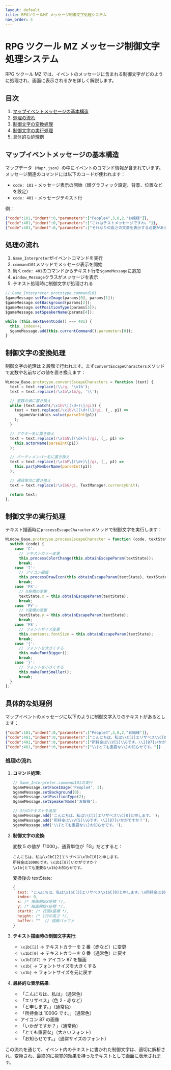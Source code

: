 ```yaml
---
layout: default
title: RPGツクールMZ メッセージ制御文字処理システム
nav_order: 4
---
```


# RPG ツクール MZ メッセージ制御文字処理システム

RPG ツクール MZ では、イベントのメッセージに含まれる制御文字がどのように処理され、画面に表示されるかを詳しく解説します。

## 目次

1. [マップイベントメッセージの基本構造](#マップイベントメッセージの基本構造)
2. [処理の流れ](#処理の流れ)
3. [制御文字の変換処理](#制御文字の変換処理)
4. [制御文字の実行処理](#制御文字の実行処理)
5. [具体的な処理例](#具体的な処理例)

## マップイベントメッセージの基本構造

マップデータ（`Map*.json`）の中にイベントのコマンド情報が含まれています。メッセージ関連のコマンドには以下のコードが使われます：

- `code: 101` - メッセージ表示の開始（顔グラフィック設定、背景、位置などを設定）
- `code: 401` - メッセージテキスト行

例：

```json
{"code":101,"indent":0,"parameters":["People4",3,0,2,"お嬢様"]},
{"code":401,"indent":0,"parameters":["これはテストメッセージですわ。"]},
{"code":401,"indent":0,"parameters":["それなりの長さの文章を表示する必要があるんですの。"]}
```

## 処理の流れ

1. `Game_Interpreter`がイベントコマンドを実行
2. `command101`メソッドでメッセージ表示を開始
3. 続く`code: 401`のコマンドからテキスト行を`$gameMessage`に追加
4. `Window_Message`クラスがメッセージを表示
5. テキスト処理時に制御文字が処理される

```javascript
// Game_Interpreter.prototype.command101
$gameMessage.setFaceImage(params[0], params[1]);
$gameMessage.setBackground(params[2]);
$gameMessage.setPositionType(params[3]);
$gameMessage.setSpeakerName(params[4]);

while (this.nextEventCode() === 401) {
  this._index++;
  $gameMessage.add(this.currentCommand().parameters[0]);
}
```

## 制御文字の変換処理

制御文字の処理は 2 段階で行われます。まず`convertEscapeCharacters`メソッドで変数や名前などの値を置き換えます：

```javascript
Window_Base.prototype.convertEscapeCharacters = function (text) {
  text = text.replace(/\\/g, '\x1b');
  text = text.replace(/\x1b\x1b/g, '\\');

  // 変数の値に置き換え
  while (text.match(/\x1bV\[(\d+)\]/gi)) {
    text = text.replace(/\x1bV\[(\d+)\]/gi, (_, p1) =>
      $gameVariables.value(parseInt(p1))
    );
  }

  // アクター名に置き換え
  text = text.replace(/\x1bN\[(\d+)\]/gi, (_, p1) =>
    this.actorName(parseInt(p1))
  );

  // パーティメンバー名に置き換え
  text = text.replace(/\x1bP\[(\d+)\]/gi, (_, p1) =>
    this.partyMemberName(parseInt(p1))
  );

  // 通貨単位に置き換え
  text = text.replace(/\x1bG/gi, TextManager.currencyUnit);

  return text;
};
```

## 制御文字の実行処理

テキスト描画時に`processEscapeCharacter`メソッドで制御文字を実行します：

```javascript
Window_Base.prototype.processEscapeCharacter = function (code, textState) {
  switch (code) {
    case 'C':
      // テキストカラー変更
      this.processColorChange(this.obtainEscapeParam(textState));
      break;
    case 'I':
      // アイコン描画
      this.processDrawIcon(this.obtainEscapeParam(textState), textState);
      break;
    case 'PX':
      // X座標の変更
      textState.x = this.obtainEscapeParam(textState);
      break;
    case 'PY':
      // Y座標の変更
      textState.y = this.obtainEscapeParam(textState);
      break;
    case 'FS':
      // フォントサイズ変更
      this.contents.fontSize = this.obtainEscapeParam(textState);
      break;
    case '{':
      // フォントを大きくする
      this.makeFontBigger();
      break;
    case '}':
      // フォントを小さくする
      this.makeFontSmaller();
      break;
  }
};
```

## 具体的な処理例

マップイベントのメッセージに以下のように制御文字入りのテキストがあるとします：

```json
{"code":101,"indent":0,"parameters":["People4",3,0,2,"お嬢様"]},
{"code":401,"indent":0,"parameters":["こんにちは、私は\\C[2]エリザベス\\C[0]と申します。"]},
{"code":401,"indent":0,"parameters":["所持金は\\V[5]\\Gです。\\I[87]いかがですか？"]},
{"code":401,"indent":0,"parameters":["\\{とても重要な\\}お知らせです。"]}
```

### 処理の流れ

1. **コマンド処理**:

   ```javascript
   // Game_Interpreter.command101の実行
   $gameMessage.setFaceImage('People4', 3);
   $gameMessage.setBackground(0);
   $gameMessage.setPositionType(2);
   $gameMessage.setSpeakerName('お嬢様');

   // 3行のテキストを追加
   $gameMessage.add('こんにちは、私は\\C[2]エリザベス\\C[0]と申します。');
   $gameMessage.add('所持金は\\V[5]\\Gです。\\I[87]いかがですか？');
   $gameMessage.add('\\{とても重要な\\}お知らせです。');
   ```

2. **制御文字の変換**:

   変数 5 の値が「1000」、通貨単位が「G」だとすると：

   ```
   こんにちは、私は\x1bC[2]エリザベス\x1bC[0]と申します。
   所持金は1000Gです。\x1bI[87]いかがですか？
   \x1b{とても重要な\x1b}お知らせです。
   ```

   変換後の textState:

   ```javascript
   {
     text: "こんにちは、私は\x1bC[2]エリザベス\x1bC[0]と申します。\n所持金は1000Gです。\x1bI[87]いかがですか？\n\x1b{とても重要な\x1b}お知らせです。",
     index: 0,
     x: /* 描画開始X座標 */,
     y: /* 描画開始Y座標 */,
     startX: /* 行頭X座標 */,
     height: /* 1行の高さ */,
     buffer: ""  // 描画バッファ
   }
   ```

3. **テキスト描画時の制御文字実行**:

   - `\x1bC[2]` → テキストカラーを 2 番（赤など）に変更
   - `\x1bC[0]` → テキストカラーを 0 番（通常色）に戻す
   - `\x1bI[87]` → アイコン 87 を描画
   - `\x1b{` → フォントサイズを大きくする
   - `\x1b}` → フォントサイズを元に戻す

4. **最終的な表示結果**:

   - 「こんにちは、私は」（通常色）
   - 「エリザベス」（色 2 - 赤など）
   - 「と申します。」（通常色）
   - 「所持金は 1000G です。」（通常色）
   - アイコン 87 の画像
   - 「いかがですか？」（通常色）
   - 「とても重要な」（大きいフォント）
   - 「お知らせです。」（通常サイズのフォント）

この流れを通じて、イベント内のテキストに書かれた制御文字は、適切に解析され、変換され、最終的に視覚的効果を持ったテキストとして画面に表示されます。
